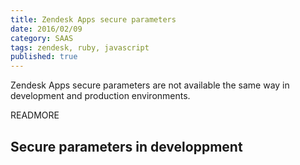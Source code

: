 ```yaml
---
title: Zendesk Apps secure parameters
date: 2016/02/09
category: SAAS
tags: zendesk, ruby, javascript
published: true
---
```

Zendesk Apps secure parameters are not available the same way in development
and production environments.

READMORE
## Secure parameters in developpment
